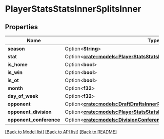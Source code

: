# PlayerStatsStatsInnerSplitsInner

## Properties

Name | Type | Description | Notes
------------ | ------------- | ------------- | -------------
**season** | Option<**String**> |  | [optional]
**stat** | Option<[**crate::models::PlayerStatsStatsInnerSplitsInnerStat**](PlayerStats_stats_inner_splits_inner_stat.md)> |  | [optional]
**is_home** | Option<**bool**> |  | [optional]
**is_win** | Option<**bool**> |  | [optional]
**is_ot** | Option<**bool**> |  | [optional]
**month** | Option<**f32**> |  | [optional]
**day_of_week** | Option<**f32**> |  | [optional]
**opponent** | Option<[**crate::models::DraftDraftsInnerRoundsInnerPicksInnerTeam**](Draft_drafts_inner_rounds_inner_picks_inner_team.md)> |  | [optional]
**opponent_division** | Option<[**crate::models::PlayerStatsStatsInnerSplitsInnerOpponentDivision**](PlayerStats_stats_inner_splits_inner_opponentDivision.md)> |  | [optional]
**opponent_conference** | Option<[**crate::models::DivisionConference**](Division_conference.md)> |  | [optional]

[[Back to Model list]](../README.md#documentation-for-models) [[Back to API list]](../README.md#documentation-for-api-endpoints) [[Back to README]](../README.md)



